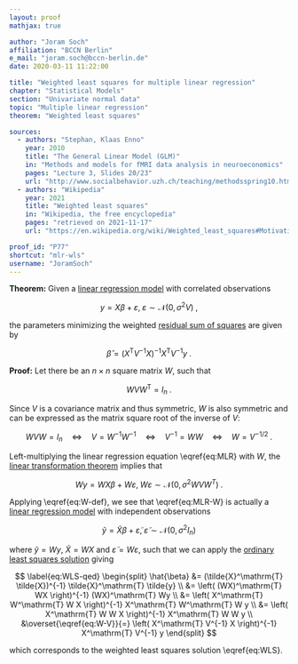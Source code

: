 ```yaml
---
layout: proof
mathjax: true

author: "Joram Soch"
affiliation: "BCCN Berlin"
e_mail: "joram.soch@bccn-berlin.de"
date: 2020-03-11 11:22:00

title: "Weighted least squares for multiple linear regression"
chapter: "Statistical Models"
section: "Univariate normal data"
topic: "Multiple linear regression"
theorem: "Weighted least squares"

sources:
  - authors: "Stephan, Klaas Enno"
    year: 2010
    title: "The General Linear Model (GLM)"
    in: "Methods and models for fMRI data analysis in neuroeconomics"
    pages: "Lecture 3, Slides 20/23"
    url: "http://www.socialbehavior.uzh.ch/teaching/methodsspring10.html"
  - authors: "Wikipedia"
    year: 2021
    title: "Weighted least squares"
    in: "Wikipedia, the free encyclopedia"
    pages: "retrieved on 2021-11-17"
    url: "https://en.wikipedia.org/wiki/Weighted_least_squares#Motivation"

proof_id: "P77"
shortcut: "mlr-wls"
username: "JoramSoch"
---
```



**Theorem:** Given a [linear regression model](/D/mlr) with correlated observations

$$ \label{eq:MLR}
y = X\beta + \varepsilon, \; \varepsilon \sim \mathcal{N}(0, \sigma^2 V) \; ,
$$

the parameters minimizing the weighted [residual sum of squares](/D/rss) are given by

$$ \label{eq:WLS}
\hat{\beta} = (X^\mathrm{T} V^{-1} X)^{-1} X^\mathrm{T} V^{-1} y \; .
$$


**Proof:** Let there be an $n \times n$ square matrix $W$, such that

$$ \label{eq:W-def}
W V W^\mathrm{T} = I_n \; .
$$

Since $V$ is a covariance matrix and thus symmetric, $W$ is also symmetric and can be expressed as the matrix square root of the inverse of $V$:

$$ \label{eq:W-V}
W V W = I_n \quad \Leftrightarrow \quad V = W^{-1} W^{-1} \quad \Leftrightarrow \quad V^{-1} = W W \quad \Leftrightarrow \quad W = V^{-1/2} \; .
$$

Left-multiplying the linear regression equation \eqref{eq:MLR} with $W$, the [linear transformation theorem](/P/mvn-ltt) implies that

$$ \label{eq:MLR-W}
Wy = WX\beta + W\varepsilon, \; W\varepsilon \sim \mathcal{N}(0, \sigma^2 W V W^T) \; .
$$

Applying \eqref{eq:W-def}, we see that \eqref{eq:MLR-W} is actually a [linear regression model](/D/mlr) with independent observations

$$ \label{eq:MLR-W-dev}
\tilde{y} = \tilde{X}\beta + \tilde{\varepsilon}, \; \tilde{\varepsilon} \sim \mathcal{N}(0, \sigma^2 I_n)
$$

where $\tilde{y} = Wy$, $\tilde{X} = WX$ and $\tilde{\varepsilon} = W\varepsilon$, such that we can apply the [ordinary least squares solution](/P/mlr-ols) giving

$$ \label{eq:WLS-qed}
\begin{split}
\hat{\beta} &= (\tilde{X}^\mathrm{T} \tilde{X})^{-1} \tilde{X}^\mathrm{T} \tilde{y} \\
&= \left( (WX)^\mathrm{T} WX \right)^{-1} (WX)^\mathrm{T} Wy \\
&= \left( X^\mathrm{T} W^\mathrm{T} W X \right)^{-1} X^\mathrm{T} W^\mathrm{T} W y \\
&= \left( X^\mathrm{T} W W X \right)^{-1} X^\mathrm{T} W W y \\
&\overset{\eqref{eq:W-V}}{=} \left( X^\mathrm{T} V^{-1} X \right)^{-1} X^\mathrm{T} V^{-1} y
\end{split}
$$

which corresponds to the weighted least squares solution \eqref{eq:WLS}.